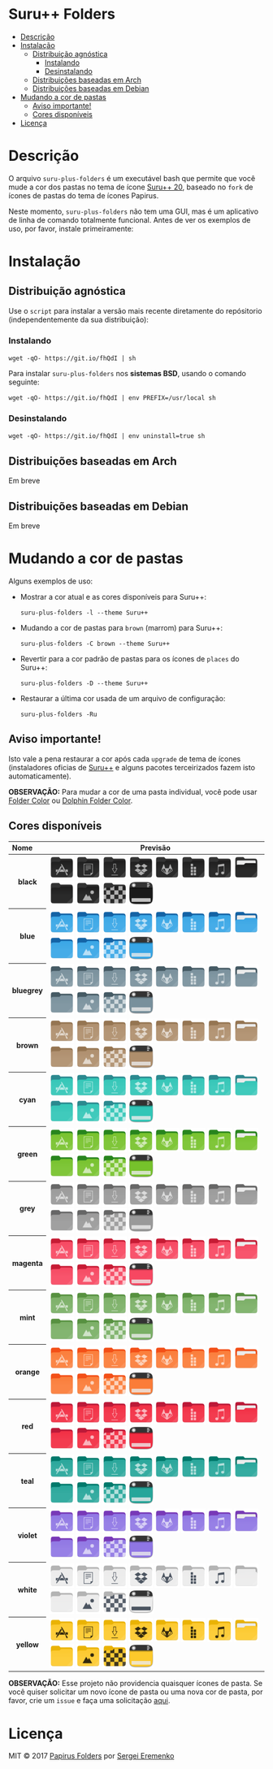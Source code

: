 <h1>Suru++ Folders</h1>

- [Descrição](#descri%C3%A7%C3%A3o)
- [Instalação](#instala%C3%A7%C3%A3o)
  - [Distribuição agnóstica](#distribui%C3%A7%C3%A3o-agn%C3%B3stica)
    - [Instalando](#instalando)
    - [Desinstalando](#desinstalando)
  - [Distribuições baseadas em Arch](#distribui%C3%A7%C3%B5es-baseadas-em-arch)
  - [Distribuições baseadas em Debian](#distribui%C3%A7%C3%B5es-baseadas-em-debian)
- [Mudando a cor de pastas](#mudando-a-cor-de-pastas)
  - [Aviso importante!](#aviso-importante)
  - [Cores disponíveis](#cores-dispon%C3%ADveis)
- [Licença](#licen%C3%A7a)

# Descrição

O arquivo `suru-plus-folders`  é um executável bash que permite que você mude a cor dos pastas no tema de ícone [Suru++ 20](https://github.com/gusbemacbe/suru-plus), baseado no `fork` de ícones de pastas do tema de ícones Papirus.

Neste momento, `suru-plus-folders` não tem uma GUI, mas é um aplicativo de linha de comando totalmente funcional. Antes de ver os exemplos de uso, por favor, instale primeiramente:

# Instalação

## Distribuição agnóstica

Use o `script` para instalar a versão mais recente diretamente do repósitorio (independentemente da sua distribuição):

### Instalando

```
wget -qO- https://git.io/fhQdI | sh
```

Para instalar `suru-plus-folders` nos **sistemas BSD**, usando o comando seguinte:

```
wget -qO- https://git.io/fhQdI | env PREFIX=/usr/local sh
```

### Desinstalando

```
wget -qO- https://git.io/fhQdI | env uninstall=true sh
```

## Distribuições baseadas em Arch

Em breve

## Distribuições baseadas em Debian

Em breve

# Mudando a cor de pastas

Alguns exemplos de uso:

- Mostrar a cor atual e as cores disponíveis para Suru++:
    ```
    suru-plus-folders -l --theme Suru++
    ```
- Mudando a cor de pastas para `brown` (marrom) para Suru++:
    ```
    suru-plus-folders -C brown --theme Suru++
    ```
- Revertir para a cor padrão de pastas para os ícones de `places` do Suru++:
    ```
    suru-plus-folders -D --theme Suru++
    ```
- Restaurar a última cor usada de um arquivo de configuração:
    ```
    suru-plus-folders -Ru
    ```

## Aviso importante!

Isto vale a pena restaurar a cor após cada `upgrade` de tema de ícones (instaladores oficias de [Suru++](https://github.com/gusbemacbe/suru-plus) e alguns pacotes terceirizados fazem isto automaticamente).

**OBSERVAÇÃO:** Para mudar a cor de uma pasta individual, você pode usar [Folder Color](http://foldercolor.tuxfamily.org) ou [Dolphin Folder Color](https://github.com/audoban/dolphin-folder-color).

## Cores disponíveis

<table style="margin-left: auto; margin-right: auto;">
  <thead>
    <tr>
      <th style="text-align:left">Nome</th>
      <th style="text-align:center">Previsão</th>
    </tr>
  </thead>
  <tbody>
    <tr>
      <th>black</th>
      <td>
        <img src="/images/folder-black-apps.svg" height="48px" width="48px" alt="folder-black-apps">
        <img src="/images/folder-black-documents.svg" height="48px" width="48px" alt="folder-black-documents">
        <img src="/images/folder-black-download.svg" height="48px" width="48px" alt="folder-black-download">
        <img src="/images/folder-black-dropbox.svg" height="48px" width="48px" alt="folder-black-dropbox">
        <img src="/images/folder-black-gitlab.svg" height="48px" width="48px" alt="folder-black-gitlab">
        <img src="/images/folder-black-icons.svg" height="48px" width="48px" alt="folder-black-icons">
        <img src="/images/folder-black-music.svg" height="48px" width="48px" alt="folder-black-music">
        <img src="/images/folder-black-open.svg" height="48px" width="48px" alt="folder-black-open">
        <img src="/images/folder-black.svg" height="48px" width="48px" alt="folder-black">
        <img src="/images/folder-black-pictures.svg" height="48px" width="48px" alt="folder-black-pictures"> 
        <img src="/images/folder-black-visiting.svg" height="48px" width="48px" alt="folder-black-visiting"> 
        <img src="/images/user-black-desktop.svg" height="48px" width="48px" alt="user-black-desktop">
      </td>
    </tr>
    <tr>
      <th>blue</th>
      <td>
        <img src="/images/folder-blue-apps.svg" height="48px" width="48px" alt="folder-blue-apps">
        <img src="/images/folder-blue-documents.svg" height="48px" width="48px" alt="folder-blue-documents">
        <img src="/images/folder-blue-download.svg" height="48px" width="48px" alt="folder-blue-download">
        <img src="/images/folder-blue-dropbox.svg" height="48px" width="48px" alt="folder-blue-dropbox">
        <img src="/images/folder-blue-gitlab.svg" height="48px" width="48px" alt="folder-blue-gitlab">
        <img src="/images/folder-blue-icons.svg" height="48px" width="48px" alt="folder-blue-icons">
        <img src="/images/folder-blue-music.svg" height="48px" width="48px" alt="folder-blue-music">
        <img src="/images/folder-blue-open.svg" height="48px" width="48px" alt="folder-blue-open">
        <img src="/images/folder-blue.svg" height="48px" width="48px" alt="folder-blue">
        <img src="/images/folder-blue-pictures.svg" height="48px" width="48px" alt="folder-blue-pictures"> 
        <img src="/images/folder-blue-visiting.svg" height="48px" width="48px" alt="folder-blue-visiting"> 
        <img src="/images/user-blue-desktop.svg" height="48px" width="48px" alt="user-blue-desktop">
      </td>
    </tr>
    <tr>
      <th>bluegrey</th>
      <td>
        <img src="/images/folder-bluegrey-apps.svg" height="48px" width="48px" alt="folder-bluegrey-apps">
        <img src="/images/folder-bluegrey-documents.svg" height="48px" width="48px" alt="folder-bluegrey-documents">
        <img src="/images/folder-bluegrey-download.svg" height="48px" width="48px" alt="folder-bluegrey-download">
        <img src="/images/folder-bluegrey-dropbox.svg" height="48px" width="48px" alt="folder-bluegrey-dropbox">
        <img src="/images/folder-bluegrey-gitlab.svg" height="48px" width="48px" alt="folder-bluegrey-gitlab">
        <img src="/images/folder-bluegrey-icons.svg" height="48px" width="48px" alt="folder-bluegrey-icons">
        <img src="/images/folder-bluegrey-music.svg" height="48px" width="48px" alt="folder-bluegrey-music">
        <img src="/images/folder-bluegrey-open.svg" height="48px" width="48px" alt="folder-bluegrey-open">
        <img src="/images/folder-bluegrey.svg" height="48px" width="48px" alt="folder-bluegrey">
        <img src="/images/folder-bluegrey-pictures.svg" height="48px" width="48px" alt="folder-bluegrey-pictures"> 
        <img src="/images/folder-bluegrey-visiting.svg" height="48px" width="48px" alt="folder-bluegrey-visiting"> 
        <img src="/images/user-bluegrey-desktop.svg" height="48px" width="48px" alt="user-bluegrey-desktop">
      </td>
    </tr>
    <tr>
      <th>brown</th>
      <td>
        <img src="/images/folder-brown-apps.svg" height="48px" width="48px" alt="folder-brown-apps">
        <img src="/images/folder-brown-documents.svg" height="48px" width="48px" alt="folder-brown-documents">
        <img src="/images/folder-brown-download.svg" height="48px" width="48px" alt="folder-brown-download">
        <img src="/images/folder-brown-dropbox.svg" height="48px" width="48px" alt="folder-brown-dropbox">
        <img src="/images/folder-brown-gitlab.svg" height="48px" width="48px" alt="folder-brown-gitlab">
        <img src="/images/folder-brown-icons.svg" height="48px" width="48px" alt="folder-brown-icons">
        <img src="/images/folder-brown-music.svg" height="48px" width="48px" alt="folder-brown-music">
        <img src="/images/folder-brown-open.svg" height="48px" width="48px" alt="folder-brown-open">
        <img src="/images/folder-brown.svg" height="48px" width="48px" alt="folder-brown">
        <img src="/images/folder-brown-pictures.svg" height="48px" width="48px" alt="folder-brown-pictures"> 
        <img src="/images/folder-brown-visiting.svg" height="48px" width="48px" alt="folder-brown-visiting"> 
        <img src="/images/user-brown-desktop.svg" height="48px" width="48px" alt="user-brown-desktop">
      </td>
    </tr>
    <tr>
      <th>cyan</th>
      <td>
        <img src="/images/folder-cyan-apps.svg" height="48px" width="48px" alt="folder-cyan-apps">
        <img src="/images/folder-cyan-documents.svg" height="48px" width="48px" alt="folder-cyan-documents">
        <img src="/images/folder-cyan-download.svg" height="48px" width="48px" alt="folder-cyan-download">
        <img src="/images/folder-cyan-dropbox.svg" height="48px" width="48px" alt="folder-cyan-dropbox">
        <img src="/images/folder-cyan-gitlab.svg" height="48px" width="48px" alt="folder-cyan-gitlab">
        <img src="/images/folder-cyan-icons.svg" height="48px" width="48px" alt="folder-cyan-icons">
        <img src="/images/folder-cyan-music.svg" height="48px" width="48px" alt="folder-cyan-music">
        <img src="/images/folder-cyan-open.svg" height="48px" width="48px" alt="folder-cyan-open">
        <img src="/images/folder-cyan.svg" height="48px" width="48px" alt="folder-cyan">
        <img src="/images/folder-cyan-pictures.svg" height="48px" width="48px" alt="folder-cyan-pictures"> 
        <img src="/images/folder-cyan-visiting.svg" height="48px" width="48px" alt="folder-cyan-visiting"> 
        <img src="/images/user-cyan-desktop.svg" height="48px" width="48px" alt="user-cyan-desktop">
      </td>
    </tr>
    <tr>
      <th>green</th>
      <td>
        <img src="/images/folder-green-apps.svg" height="48px" width="48px" alt="folder-green-apps">
        <img src="/images/folder-green-documents.svg" height="48px" width="48px" alt="folder-green-documents">
        <img src="/images/folder-green-download.svg" height="48px" width="48px" alt="folder-green-download">
        <img src="/images/folder-green-dropbox.svg" height="48px" width="48px" alt="folder-green-dropbox">
        <img src="/images/folder-green-gitlab.svg" height="48px" width="48px" alt="folder-green-gitlab">
        <img src="/images/folder-green-icons.svg" height="48px" width="48px" alt="folder-green-icons">
        <img src="/images/folder-green-music.svg" height="48px" width="48px" alt="folder-green-music">
        <img src="/images/folder-green-open.svg" height="48px" width="48px" alt="folder-green-open">
        <img src="/images/folder-green.svg" height="48px" width="48px" alt="folder-green">
        <img src="/images/folder-green-pictures.svg" height="48px" width="48px" alt="folder-green-pictures"> 
        <img src="/images/folder-green-visiting.svg" height="48px" width="48px" alt="folder-green-visiting"> 
        <img src="/images/user-green-desktop.svg" height="48px" width="48px" alt="user-green-desktop">
      </td>
    </tr>
    <tr>
      <th>grey</th>
      <td>
        <img src="/images/folder-grey-apps.svg" height="48px" width="48px" alt="folder-grey-apps">
        <img src="/images/folder-grey-documents.svg" height="48px" width="48px" alt="folder-grey-documents">
        <img src="/images/folder-grey-download.svg" height="48px" width="48px" alt="folder-grey-download">
        <img src="/images/folder-grey-dropbox.svg" height="48px" width="48px" alt="folder-grey-dropbox">
        <img src="/images/folder-grey-gitlab.svg" height="48px" width="48px" alt="folder-grey-gitlab">
        <img src="/images/folder-grey-icons.svg" height="48px" width="48px" alt="folder-grey-icons">
        <img src="/images/folder-grey-music.svg" height="48px" width="48px" alt="folder-grey-music">
        <img src="/images/folder-grey-open.svg" height="48px" width="48px" alt="folder-grey-open">
        <img src="/images/folder-grey.svg" height="48px" width="48px" alt="folder-grey">
        <img src="/images/folder-grey-pictures.svg" height="48px" width="48px" alt="folder-grey-pictures"> 
        <img src="/images/folder-grey-visiting.svg" height="48px" width="48px" alt="folder-grey-visiting"> 
        <img src="/images/user-grey-desktop.svg" height="48px" width="48px" alt="user-grey-desktop">
      </td>
    </tr>
    <tr>
      <th>magenta</th>
      <td>
        <img src="/images/folder-magenta-apps.svg" height="48px" width="48px" alt="folder-magenta-apps">
        <img src="/images/folder-magenta-documents.svg" height="48px" width="48px" alt="folder-magenta-documents">
        <img src="/images/folder-magenta-download.svg" height="48px" width="48px" alt="folder-magenta-download">
        <img src="/images/folder-magenta-dropbox.svg" height="48px" width="48px" alt="folder-magenta-dropbox">
        <img src="/images/folder-magenta-gitlab.svg" height="48px" width="48px" alt="folder-magenta-gitlab">
        <img src="/images/folder-magenta-icons.svg" height="48px" width="48px" alt="folder-magenta-icons">
        <img src="/images/folder-magenta-music.svg" height="48px" width="48px" alt="folder-magenta-music">
        <img src="/images/folder-magenta-open.svg" height="48px" width="48px" alt="folder-magenta-open">
        <img src="/images/folder-magenta.svg" height="48px" width="48px" alt="folder-magenta">
        <img src="/images/folder-magenta-pictures.svg" height="48px" width="48px" alt="folder-magenta-pictures"> 
        <img src="/images/folder-magenta-visiting.svg" height="48px" width="48px" alt="folder-magenta-visiting"> 
        <img src="/images/user-magenta-desktop.svg" height="48px" width="48px" alt="user-magenta-desktop">
      </td>
    </tr>
    <tr>
      <th>mint</th>
      <td>
        <img src="/images/folder-mint-apps.svg" height="48px" width="48px" alt="folder-mint-apps">
        <img src="/images/folder-mint-documents.svg" height="48px" width="48px" alt="folder-mint-documents">
        <img src="/images/folder-mint-download.svg" height="48px" width="48px" alt="folder-mint-download">
        <img src="/images/folder-mint-dropbox.svg" height="48px" width="48px" alt="folder-mint-dropbox">
        <img src="/images/folder-mint-gitlab.svg" height="48px" width="48px" alt="folder-mint-gitlab">
        <img src="/images/folder-mint-icons.svg" height="48px" width="48px" alt="folder-mint-icons">
        <img src="/images/folder-mint-music.svg" height="48px" width="48px" alt="folder-mint-music">
        <img src="/images/folder-mint-open.svg" height="48px" width="48px" alt="folder-mint-open">
        <img src="/images/folder-mint.svg" height="48px" width="48px" alt="folder-mint">
        <img src="/images/folder-mint-pictures.svg" height="48px" width="48px" alt="folder-mint-pictures"> 
        <img src="/images/folder-mint-visiting.svg" height="48px" width="48px" alt="folder-mint-visiting"> 
        <img src="/images/user-mint-desktop.svg" height="48px" width="48px" alt="user-mint-desktop">
      </td>
    </tr>
    <tr>
      <th>orange</th>
      <td>
        <img src="/images/folder-orange-apps.svg" height="48px" width="48px" alt="folder-orange-apps">
        <img src="/images/folder-orange-documents.svg" height="48px" width="48px" alt="folder-orange-documents">
        <img src="/images/folder-orange-download.svg" height="48px" width="48px" alt="folder-orange-download">
        <img src="/images/folder-orange-dropbox.svg" height="48px" width="48px" alt="folder-orange-dropbox">
        <img src="/images/folder-orange-gitlab.svg" height="48px" width="48px" alt="folder-orange-gitlab">
        <img src="/images/folder-orange-icons.svg" height="48px" width="48px" alt="folder-orange-icons">
        <img src="/images/folder-orange-music.svg" height="48px" width="48px" alt="folder-orange-music">
        <img src="/images/folder-orange-open.svg" height="48px" width="48px" alt="folder-orange-open">
        <img src="/images/folder-orange.svg" height="48px" width="48px" alt="folder-orange">
        <img src="/images/folder-orange-pictures.svg" height="48px" width="48px" alt="folder-orange-pictures"> 
        <img src="/images/folder-orange-visiting.svg" height="48px" width="48px" alt="folder-orange-visiting"> 
        <img src="/images/user-orange-desktop.svg" height="48px" width="48px" alt="user-orange-desktop">
      </td>
    </tr>
    <tr>
      <th>red</th>
      <td>
        <img src="/images/folder-red-apps.svg" height="48px" width="48px" alt="folder-red-apps">
        <img src="/images/folder-red-documents.svg" height="48px" width="48px" alt="folder-red-documents">
        <img src="/images/folder-red-download.svg" height="48px" width="48px" alt="folder-red-download">
        <img src="/images/folder-red-dropbox.svg" height="48px" width="48px" alt="folder-red-dropbox">
        <img src="/images/folder-red-gitlab.svg" height="48px" width="48px" alt="folder-red-gitlab">
        <img src="/images/folder-red-icons.svg" height="48px" width="48px" alt="folder-red-icons">
        <img src="/images/folder-red-music.svg" height="48px" width="48px" alt="folder-red-music">
        <img src="/images/folder-red-open.svg" height="48px" width="48px" alt="folder-red-open">
        <img src="/images/folder-red.svg" height="48px" width="48px" alt="folder-red">
        <img src="/images/folder-red-pictures.svg" height="48px" width="48px" alt="folder-red-pictures"> 
        <img src="/images/folder-red-visiting.svg" height="48px" width="48px" alt="folder-red-visiting"> 
        <img src="/images/user-red-desktop.svg" height="48px" width="48px" alt="user-red-desktop">
      </td>
    </tr>
    <tr>
      <th>teal</th>
      <td>
        <img src="/images/folder-teal-apps.svg" height="48px" width="48px" alt="folder-teal-apps">
        <img src="/images/folder-teal-documents.svg" height="48px" width="48px" alt="folder-teal-documents">
        <img src="/images/folder-teal-download.svg" height="48px" width="48px" alt="folder-teal-download">
        <img src="/images/folder-teal-dropbox.svg" height="48px" width="48px" alt="folder-teal-dropbox">
        <img src="/images/folder-teal-gitlab.svg" height="48px" width="48px" alt="folder-teal-gitlab">
        <img src="/images/folder-teal-icons.svg" height="48px" width="48px" alt="folder-teal-icons">
        <img src="/images/folder-teal-music.svg" height="48px" width="48px" alt="folder-teal-music">
        <img src="/images/folder-teal-open.svg" height="48px" width="48px" alt="folder-teal-open">
        <img src="/images/folder-teal.svg" height="48px" width="48px" alt="folder-teal">
        <img src="/images/folder-teal-pictures.svg" height="48px" width="48px" alt="folder-teal-pictures"> 
        <img src="/images/folder-teal-visiting.svg" height="48px" width="48px" alt="folder-teal-visiting"> 
        <img src="/images/user-teal-desktop.svg" height="48px" width="48px" alt="user-teal-desktop">
      </td>
    </tr>
    <tr>
      <th>violet</th>
      <td>
        <img src="/images/folder-violet-apps.svg" height="48px" width="48px" alt="folder-violet-apps">
        <img src="/images/folder-violet-documents.svg" height="48px" width="48px" alt="folder-violet-documents">
        <img src="/images/folder-violet-download.svg" height="48px" width="48px" alt="folder-violet-download">
        <img src="/images/folder-violet-dropbox.svg" height="48px" width="48px" alt="folder-violet-dropbox">
        <img src="/images/folder-violet-gitlab.svg" height="48px" width="48px" alt="folder-violet-gitlab">
        <img src="/images/folder-violet-icons.svg" height="48px" width="48px" alt="folder-violet-icons">
        <img src="/images/folder-violet-music.svg" height="48px" width="48px" alt="folder-violet-music">
        <img src="/images/folder-violet-open.svg" height="48px" width="48px" alt="folder-violet-open">
        <img src="/images/folder-violet.svg" height="48px" width="48px" alt="folder-violet">
        <img src="/images/folder-violet-pictures.svg" height="48px" width="48px" alt="folder-violet-pictures"> 
        <img src="/images/folder-violet-visiting.svg" height="48px" width="48px" alt="folder-violet-visiting"> 
        <img src="/images/user-violet-desktop.svg" height="48px" width="48px" alt="user-violet-desktop">
      </td>
    </tr>
    <tr>
      <th>white</th>
      <td>
        <img src="/images/folder-white-apps.svg" height="48px" width="48px" alt="folder-white-apps">
        <img src="/images/folder-white-documents.svg" height="48px" width="48px" alt="folder-white-documents">
        <img src="/images/folder-white-download.svg" height="48px" width="48px" alt="folder-white-download">
        <img src="/images/folder-white-dropbox.svg" height="48px" width="48px" alt="folder-white-dropbox">
        <img src="/images/folder-white-gitlab.svg" height="48px" width="48px" alt="folder-white-gitlab">
        <img src="/images/folder-white-icons.svg" height="48px" width="48px" alt="folder-white-icons">
        <img src="/images/folder-white-music.svg" height="48px" width="48px" alt="folder-white-music">
        <img src="/images/folder-white-open.svg" height="48px" width="48px" alt="folder-white-open">
        <img src="/images/folder-white.svg" height="48px" width="48px" alt="folder-white">
        <img src="/images/folder-white-pictures.svg" height="48px" width="48px" alt="folder-white-pictures"> 
        <img src="/images/folder-white-visiting.svg" height="48px" width="48px" alt="folder-white-visiting"> 
        <img src="/images/user-white-desktop.svg" height="48px" width="48px" alt="user-white-desktop">
      </td>
    </tr>
    <tr>
      <th>yellow</th>
      <td>
        <img src="/images/folder-yellow-apps.svg" height="48px" width="48px" alt="folder-yellow-apps">
        <img src="/images/folder-yellow-documents.svg" height="48px" width="48px" alt="folder-yellow-documents">
        <img src="/images/folder-yellow-download.svg" height="48px" width="48px" alt="folder-yellow-download">
        <img src="/images/folder-yellow-dropbox.svg" height="48px" width="48px" alt="folder-yellow-dropbox">
        <img src="/images/folder-yellow-gitlab.svg" height="48px" width="48px" alt="folder-yellow-gitlab">
        <img src="/images/folder-yellow-icons.svg" height="48px" width="48px" alt="folder-yellow-icons">
        <img src="/images/folder-yellow-music.svg" height="48px" width="48px" alt="folder-yellow-music">
        <img src="/images/folder-yellow-open.svg" height="48px" width="48px" alt="folder-yellow-open">
        <img src="/images/folder-yellow.svg" height="48px" width="48px" alt="folder-yellow">
        <img src="/images/folder-yellow-pictures.svg" height="48px" width="48px" alt="folder-yellow-pictures"> 
        <img src="/images/folder-yellow-visiting.svg" height="48px" width="48px" alt="folder-yellow-visiting"> 
        <img src="/images/user-yellow-desktop.svg" height="48px" width="48px" alt="user-yellow-desktop">
      </td>
    </tr>
  </tbody>
</table>

**OBSERVAÇÃO:** Esse projeto não providencia quaisquer ícones de pasta. Se você quiser solicitar um novo ícone de pasta ou uma nova cor de pasta, por favor, crie um `issue` e faça uma solicitação [aqui](https://github.com/gusbemacbe/suru-plus/issues/new).

# Licença

MIT © 2017 [Papirus Folders](https://github.com/PapirusDevelopmentTeam/papirus-folders) por [Sergei Eremenko](https://github.com/SmartFinn)
